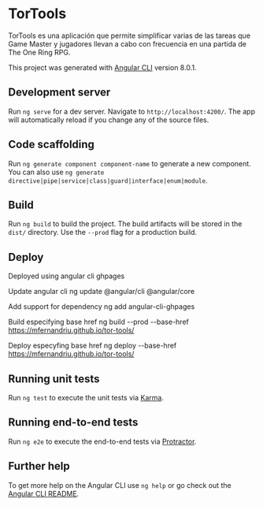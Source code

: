 # TorTools

TorTools es una aplicación que permite simplificar varias de las tareas que Game Master y jugadores llevan a cabo con frecuencia en una partida de The One Ring RPG.

This project was generated with [Angular CLI](https://github.com/angular/angular-cli) version 8.0.1.

## Development server

Run `ng serve` for a dev server. Navigate to `http://localhost:4200/`. The app will automatically reload if you change any of the source files.

## Code scaffolding

Run `ng generate component component-name` to generate a new component. You can also use `ng generate directive|pipe|service|class|guard|interface|enum|module`.

## Build

Run `ng build` to build the project. The build artifacts will be stored in the `dist/` directory. Use the `--prod` flag for a production build.

## Deploy

Deployed using angular cli ghpages 

Update angular cli
ng update @angular/cli @angular/core  

Add support for dependency
ng add angular-cli-ghpages 

Build especifying base href
ng build --prod --base-href https://mfernandriu.github.io/tor-tools/

Deploy especyfing base href
ng deploy --base-href https://mfernandriu.github.io/tor-tools/   

## Running unit tests

Run `ng test` to execute the unit tests via [Karma](https://karma-runner.github.io).

## Running end-to-end tests

Run `ng e2e` to execute the end-to-end tests via [Protractor](http://www.protractortest.org/).

## Further help

To get more help on the Angular CLI use `ng help` or go check out the [Angular CLI README](https://github.com/angular/angular-cli/blob/master/README.md).
